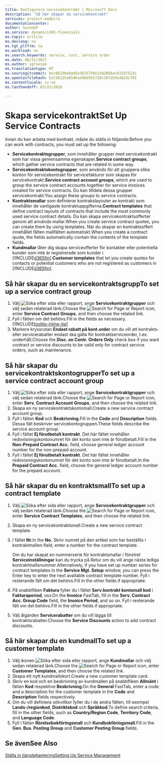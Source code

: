 ```yaml
---
title: Konfigurera servicekontrakt | Microsoft Docs
description: "Så här skapar du servicekontrakt"
services: project-madeira
documentationcenter: 
author: SorenGP
ms.service: dynamics365-financials
ms.topic: article
ms.devlang: na
ms.tgt_pltfrm: na
ms.workload: na
ms.search.keywords: service, cost, service order
ms.date: 08/22/2017
ms.author: sgroespe
ms.translationtype: HT
ms.sourcegitcommit: bec0619be0a65e3625759e13d2866ac615d7513c
ms.openlocfilehash: b221b125a65dbad46b56172bc267a5da382dc765
ms.contentlocale: sv-se
ms.lasthandoff: 03/22/2018

---
```


# <a name="set-up-service-contracts"></a><span data-ttu-id="a6073-103">Skapa servicekontrakt</span><span class="sxs-lookup"><span data-stu-id="a6073-103">Set Up Service Contracts</span></span>
<span data-ttu-id="a6073-104">Innan du kan arbeta med kontrakt, måste du ställa in följande:</span><span class="sxs-lookup"><span data-stu-id="a6073-104">Before you can work with contracts, you must set up the following:</span></span> 

* <span data-ttu-id="a6073-105">**Servicekontraktsgrupper**, som innehåller grupper med servicekontrakt som har vissa gemensamma egenskaper.</span><span class="sxs-lookup"><span data-stu-id="a6073-105">**Service contract groups**, which gather service contracts that are related in some way.</span></span>
* <span data-ttu-id="a6073-106">**Servicekontraktskontogrupper**, som används för att gruppera olika konton för servicekontrakt för servicefakturor som skapas för servicekontrakt.</span><span class="sxs-lookup"><span data-stu-id="a6073-106">**Service contract account groups**, which are used to group the service contract accounts together for service invoices created for service contracts.</span></span> <span data-ttu-id="a6073-107">Du kan tilldela dessa grupper servicekontrakt.</span><span class="sxs-lookup"><span data-stu-id="a6073-107">You assign these groups to service contracts.</span></span>  
* <span data-ttu-id="a6073-108">**Kontraktsmallar** som definierar kontrakslayouter av kontrakt som innehåller de vanligaste kontraktuppgifterna.</span><span class="sxs-lookup"><span data-stu-id="a6073-108">**Contract templates** that define contract layouts of contracts that include the most commonly used service contract details.</span></span> <span data-ttu-id="a6073-109">Du kan skapa servicekontraktsofferter genom att använda mallar.</span><span class="sxs-lookup"><span data-stu-id="a6073-109">When you create service contract quotes, you can create them by using templates.</span></span> <span data-ttu-id="a6073-110">När du skapar en kontraktsoffert innehållet fälten mallfälten automatiskt.</span><span class="sxs-lookup"><span data-stu-id="a6073-110">When you create a contract quote, the fields automatically contain the contents of the template fields.</span></span>
* <span data-ttu-id="a6073-111">**Kundmallar** låter dig skapa serviceofferter för kontakter eller potentiella kunder som inte är registrerade som kunder i [!INCLUDE[d365fin](includes/d365fin_md.md)].</span><span class="sxs-lookup"><span data-stu-id="a6073-111">**Customer templates** that let you create quotes for contacts or potential customers who are not registered as customers in [!INCLUDE[d365fin](includes/d365fin_md.md)].</span></span>  

## <a name="to-set-up-a-service-contract-group"></a><span data-ttu-id="a6073-112">Så här skapar du en servicekontraktsgrupp</span><span class="sxs-lookup"><span data-stu-id="a6073-112">To set up a service contract group</span></span>  
1. <span data-ttu-id="a6073-113">Välj ![Söka efter sida eller rapport](media/ui-search/search_small.png "Ikonen Söka efter sida eller rapport"), ange **Servicekontraktgrupper** och välj sedan relaterad länk.</span><span class="sxs-lookup"><span data-stu-id="a6073-113">Choose the ![Search for Page or Report](media/ui-search/search_small.png "Search for Page or Report icon") icon, enter **Service Contract Groups**, and then choose the related link.</span></span>  
2. <span data-ttu-id="a6073-114">Fyll i fälten om det behövs.</span><span class="sxs-lookup"><span data-stu-id="a6073-114">Fill in the fields as necessary.</span></span> [!INCLUDE[tooltip-inline-tip](includes/tooltip-inline-tip_md.md)]
3. <span data-ttu-id="a6073-115">Markera kryssrutan **Endast rabatt på kont.order** om du vill att kontrakts- eller servicerabatter endast ska gälla för kontraktserviceorder, t.ex. underhåll.</span><span class="sxs-lookup"><span data-stu-id="a6073-115">Choose the **Disc. on Contr. Orders Only** check box if you want contract or service discounts to be valid only for contract service orders, such as maintenance.</span></span>  

## <a name="to-set-up-a-service-contract-account-group"></a><span data-ttu-id="a6073-116">Så här skapar du servicekontraktskontogrupper</span><span class="sxs-lookup"><span data-stu-id="a6073-116">To set up a service contract account group</span></span>  
1. <span data-ttu-id="a6073-117">Välj ![Söka efter sida eller rapport](media/ui-search/search_small.png "Ikonen Söka efter sida eller rapport"), ange **Servicekontraktgrupper** och välj sedan relaterad länk.</span><span class="sxs-lookup"><span data-stu-id="a6073-117">Choose the ![Search for Page or Report](media/ui-search/search_small.png "Search for Page or Report icon") icon, enter **Serv. Contract Account Groups**, and then choose the related link.</span></span>  
2. <span data-ttu-id="a6073-118">Skapa en ny servicekontraktskontomall.</span><span class="sxs-lookup"><span data-stu-id="a6073-118">Create a new service contract account group.</span></span>   
3. <span data-ttu-id="a6073-119">Fyll i fälten **Kod** och **Beskrivning**.</span><span class="sxs-lookup"><span data-stu-id="a6073-119">Fill in the **Code** and **Description** fields.</span></span> <span data-ttu-id="a6073-120">Dessa fält beskriver servicekontogruppen.</span><span class="sxs-lookup"><span data-stu-id="a6073-120">These fields describe the service account group.</span></span>  
4. <span data-ttu-id="a6073-121">Fyll i fältet  **Ej förutbetalt kontrakt**. Det här fältet innehåller redovisningskontonumret för det konto som inte är förutbetalt.</span><span class="sxs-lookup"><span data-stu-id="a6073-121">Fill in the **Non-Prepaid Contract Acc.** field, choose general ledger account number for the non-prepaid account.</span></span>  
5. <span data-ttu-id="a6073-122">Fyll i fältet **Ej förutbetalt kontrakt**. Det här fältet innehåller redovisningskontonumret för det konto som inte är förutbetalt.</span><span class="sxs-lookup"><span data-stu-id="a6073-122">In the **Prepaid Contract Acc.** field, choose the general ledger account number for the prepaid account.</span></span>  

## <a name="to-set-up-a-contract-template"></a><span data-ttu-id="a6073-123">Så här skapar du en kontraktsmall</span><span class="sxs-lookup"><span data-stu-id="a6073-123">To set up a contract template</span></span>  
1. <span data-ttu-id="a6073-124">Välj ![Söka efter sida eller rapport](media/ui-search/search_small.png "Ikonen Söka efter sida eller rapport"), ange **Servicekontraktgrupper** och välj sedan relaterad länk.</span><span class="sxs-lookup"><span data-stu-id="a6073-124">Choose the ![Search for Page or Report](media/ui-search/search_small.png "Search for Page or Report icon") icon, enter **Service Contract Templates**, and then choose the related link.</span></span>  
2. <span data-ttu-id="a6073-125">Skapa en ny servicekontraktsmall.</span><span class="sxs-lookup"><span data-stu-id="a6073-125">Create a new service contract template.</span></span>  
3. <span data-ttu-id="a6073-126">I fältet **Nr.**</span><span class="sxs-lookup"><span data-stu-id="a6073-126">In the **No.**</span></span> <span data-ttu-id="a6073-127">Skriv numret på den artikel som har beställts i kontraktmallen.</span><span class="sxs-lookup"><span data-stu-id="a6073-127">field, enter a number for the contract template.</span></span>  
  
     <span data-ttu-id="a6073-128">Om du har skapat en nummerserie för kontraktsmallar i fönstret **Serviceinställningar** kan du trycka på Retur om du vill ange nästa lediga kontraktmallsnummer.</span><span class="sxs-lookup"><span data-stu-id="a6073-128">Alternatively, if you have set up number series for contract templates in the **Service Mgt. Setup** window, you can press the Enter key to enter the next available contract template number.</span></span> <span data-ttu-id="a6073-129">Fyll i resterande fält om det behövs.</span><span class="sxs-lookup"><span data-stu-id="a6073-129">Fill in the other fields if appropriate.</span></span>  
  
4. <span data-ttu-id="a6073-130">På snabbfliken **Faktura** fyller du i fältet **Serv.kontrakt kontomall kod** i **Fakturaperiod**, osv.</span><span class="sxs-lookup"><span data-stu-id="a6073-130">On the **Invoice** FastTab, fill in the **Serv. Contract Acc. Group Code** field, the **Invoice Period**, and so on.</span></span> <span data-ttu-id="a6073-131">Fyll i resterande fält om det behövs.</span><span class="sxs-lookup"><span data-stu-id="a6073-131">Fill in the other fields if appropriate.</span></span>  
5. <span data-ttu-id="a6073-132">Välj åtgärden **Servicerabatter** om du vill lägga till kontraktsrabatter.</span><span class="sxs-lookup"><span data-stu-id="a6073-132">Choose the **Service Discounts** action to add contract discounts.</span></span>  

## <a name="to-set-up-a-customer-template"></a><span data-ttu-id="a6073-133">Så här skapar du en kundmall</span><span class="sxs-lookup"><span data-stu-id="a6073-133">To set up a customer template</span></span>  
1. <span data-ttu-id="a6073-134">Välj ikonen ![Söka efter sida eller rapport](media/ui-search/search_small.png "Ikonen Söka efter sida eller rapport"), ange **Kundmallar** och välj sedan relaterad länk.</span><span class="sxs-lookup"><span data-stu-id="a6073-134">Choose the ![Search for Page or Report](media/ui-search/search_small.png "Search for Page or Report icon") icon, enter **Customer Templates**, and then choose the related link.</span></span>  
2. <span data-ttu-id="a6073-135">Skapa ett nytt kundmallskort.</span><span class="sxs-lookup"><span data-stu-id="a6073-135">Create a new customer template card.</span></span>  
3. <span data-ttu-id="a6073-136">Skriv en kod och en beskrivning av kundmallen på snabbfliken **Allmänt** i fälten **Kod** respektive **Beskrivning**.</span><span class="sxs-lookup"><span data-stu-id="a6073-136">On the **General** FastTab, enter a code and a description for the customer template in the **Code** and **Description** fields respectively.</span></span> 
4. <span data-ttu-id="a6073-137">Om du vill definiera sökvillkor fyller du i de andra fälten, till exempel **Lands-/regionkod**, **Distriktskod** och **Språkkod**.</span><span class="sxs-lookup"><span data-stu-id="a6073-137">To define search criteria, fill in the other fields, such as **Country/Region Code**, **Territory Code**, and **Language Code**.</span></span>  
5. <span data-ttu-id="a6073-138">Fyll i fälten  **Rörelsebokföringsmall** och  **Kundbokföringsmall**.</span><span class="sxs-lookup"><span data-stu-id="a6073-138">Fill in the **Gen. Bus. Posting Group** and **Customer Posting Group** fields.</span></span>  

## <a name="see-also"></a><span data-ttu-id="a6073-139">Se även</span><span class="sxs-lookup"><span data-stu-id="a6073-139">See Also</span></span>
[<span data-ttu-id="a6073-140">Ställa in tjänstehantering</span><span class="sxs-lookup"><span data-stu-id="a6073-140">Setting Up Service Management</span></span>](service-setup-service.md)
